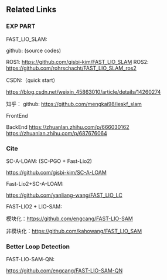 ## Related Links

### EXP PART

FAST_LIO_SLAM:

github: (source codes)

ROS1: https://github.com/gisbi-kim/FAST_LIO_SLAM
ROS2: https://github.com/rohrschacht/FAST_LIO_SLAM_ros2

CSDN:（quick start）

https://blog.csdn.net/weixin_45863010/article/details/14260274

知乎：
github: https://github.com/mengkai98/ieskf_slam

FrontEnd

BackEnd
https://zhuanlan.zhihu.com/p/666030162
https://zhuanlan.zhihu.com/p/687676064



### Cite

SC-A-LOAM: (SC-PGO + Fast-Lio2)

https://github.com/gisbi-kim/SC-A-LOAM

Fast-Lio2+SC-A-LOAM:

https://github.com/yanliang-wang/FAST_LIO_LC

FAST-LIO2 + LIO-SAM: 

模块化：https://github.com/engcang/FAST-LIO-SAM

非模块化：https://github.com/kahowang/FAST_LIO_SAM



### Better Loop Detection

FAST-LIO-SAM-QN:

https://github.com/engcang/FAST-LIO-SAM-QN
